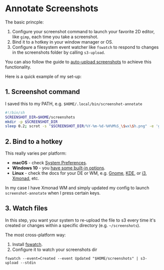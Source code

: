 # Annotate Screenshots

The basic princple:

1. Configure your screenshot command to launch your favorite 2D editor, like `gimp`, each time you take a screenshot.
2. Bind it to a hotkey in your window manager or OS.
3. Configure a filesystem event watcher like `fswatch` to respond to changes in the screenshots folder by calling `s3-upload`.

You can also follow the guide to [auto-upload screenshots](auto-upload-screenshots.md) to achieve this functionality.

Here is a quick example of my set-up:

## 1. Screenshot command

I saved this to my PATH, e.g. `$HOME/.local/bin/screenshot-annotate`

```sh
#!/bin/sh
SCREENSHOT_DIR=$HOME/screenshots
mkdir -p $SCREENSHOT_DIR
sleep 0.2; scrot -s "$SCREENSHOT_DIR/%Y-%m-%d-%H%M%S_\$wx\$h.png" -e 'gimp $f'
```

## 2. Bind to a hotkey

This really varies per platform:

* **macOS** - check [System Preferences](https://support.apple.com/guide/mac-help/create-keyboard-shortcuts-for-apps-mchlp2271/mac).
* **Windows 10** - you [have some built-in options](https://www.laptopmag.com/articles/create-keyboard-shortcuts-windows-10).
* **Linux** - check the docs for your DE or WM, e.g. [Gnome](https://help.gnome.org/users/gnome-help/stable/keyboard-shortcuts-set.html.en), [KDE](https://docs.kde.org/trunk5/en/kde-workspace/kcontrol/khotkeys/index.html), or [i3](https://i3wm.org/docs/userguide.html), [Xmonad](https://github.com/xmonad/xmonad/blob/bb13853929f8f6fc59b526bcc10631e1bac309ad/src/XMonad/Config.hs#L189), etc.

In my case I have Xmonad WM and simply updated my config to launch `screenshot-annotate` when I press certain keys.


## 3. Watch files

In this step, you want your system to re-upload the file to s3 every time it's created or changes within a specific directory (e.g. `~/screenshots`).

The most cross-platform way:

1. Install [fswatch](https://github.com/emcrisostomo/fswatch/blob/master/INSTALL).
2. Configure it to watch your screenshots dir

```
fswatch --event=Created --event Updated "$HOME/screenshots" | s3-upload --stdin
```
